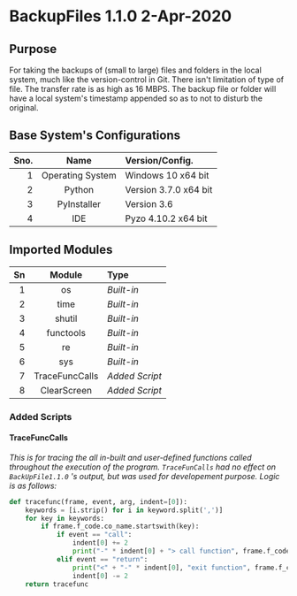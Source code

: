 # BackupFiles 1.1.0 2-Apr-2020

## Purpose
For taking the backups of (small to large) files and folders in the local system, much like the version-control in Git. There isn't limitation of type of file. The transfer rate is as high as 16 MBPS. The backup file or folder will have a local system's timestamp appended so as to not to disturb the original.

## Base System's Configurations
**Sno.** | **Name** | **Version/Config.**
-------: | :------: | :------------------
1 | Operating System | Windows 10 x64 bit
2 | Python | Version 3.7.0 x64 bit
3 | PyInstaller | Version 3.6
4 | IDE | Pyzo 4.10.2 x64 bit

## Imported Modules
Sn | **Module** | **Type**
-: | :--------: | :-------
1 | os | *Built-in*
2 | time | *Built-in*
3 | shutil | *Built-in*
4 | functools | *Built-in*
5 | re | *Built-in*
6 | sys | *Built-in*
7 | TraceFuncCalls | *Added Script*
8 | ClearScreen | *Added Script*


### Added Scripts
#### TraceFuncCalls
_This is for tracing the all in-built and user-defined functions called throughout the execution of the program. `TraceFunCalls` had no effect on `BackUpFile1.1.0` 's  output, but was used for developement purpose. Logic is as follows:_

```python
def tracefunc(frame, event, arg, indent=[0]):
    keywords = [i.strip() for i in keyword.split(',')]
    for key in keywords:
        if frame.f_code.co_name.startswith(key):
            if event == "call":
                indent[0] += 2
                print("-" * indent[0] + "> call function", frame.f_code.co_name)
            elif event == "return":
                print("<" + "-" * indent[0], "exit function", frame.f_code.co_name)
                indent[0] -= 2
    return tracefunc
```
